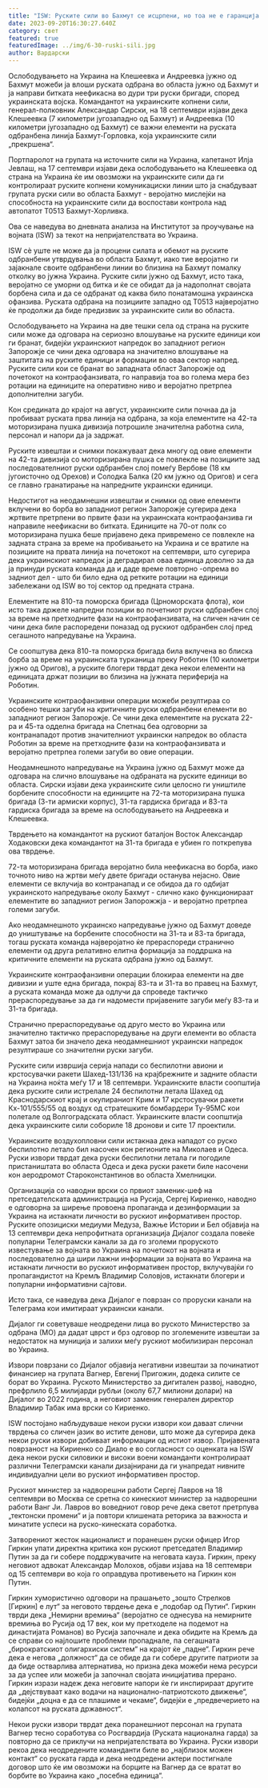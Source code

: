 ```yaml
---
title: "ISW: Руските сили во Бахмут се исцрпени, но тоа не е гаранција за пробив"
date: 2023-09-20T16:30:27.640Z
category: свет
featured: true
featuredImage: ../img/6-30-ruski-sili.jpg
author: Вардарски
---
```

Ослободувањето на Украина на Клешеевка и Андреевка јужно од Бахмут можеби ја влоши руската одбрана во областа јужно од Бахмут и ја направи битката неефикасна во дури три руски бригади, според украинската војска. Командантот на украинските копнени сили, генерал-полковник Александар Сирски, на 18 септември изјави дека Клешеевка (7 километри југозападно од Бахмут) и Андреевка (10 километри југозападно од Бахмут) се важни елементи на руската одбранбена линија Бахмут-Горловка, која украинските сили „прекршена“.

Портпаролот на групата на источните сили на Украина, капетанот Илја Јевлаш, на 17 септември изјави дека ослободувањето на Клешеевка од страна на Украина ќе им овозможи на украинските сили да ги контролираат руските копнени комуникациски линии што ја снабдуваат групата руски сили во областа Бахмут - веројатно мислејќи на способноста на украинските сили да воспостави контрола над автопатот Т0513 Бахмут-Хорливка.

Ова се наведува во дневната анализа на Институтот за проучување на војната (ISW) за текот на непријателствата во Украина.

ISW сè уште не може да ја процени силата и обемот на руските одбранбени утврдувања во областа Бахмут, иако тие веројатно ги зајакнале своите одбранбени линии во близина на Бахмут помалку отколку во јужна Украина. Руските сили јужно од Бахмут, исто така, веројатно се уморни од битка и ќе се обидат да ја надополнат својата борбена сила и да се одбранат од каква било понатамошна украинска офанзива. Руската одбрана на позициите западно од Т0513 најверојатно ќе продолжи да биде предизвик за украинските сили во областа.

Ослободувањето на Украина на две тешки села од страна на руските сили може да одговара на сериозно влошување на руските единици кои ги бранат, бидејќи украинскиот напредок во западниот регион Запорожје се чини дека одговара на значително влошување на заштитата на руските единици и формации во оваа сектор напред. Руските сили кои се бранат во западната област Запорожје од почетокот на контраофанзивата, го направија тоа во голема мера без ротации на единиците на оперативно ниво и веројатно претрпеа дополнителни загуби.

Кон средината до крајот на август, украинските сили почнаа да ја пробиваат руската прва линија на одбрана, за која елементите на 42-та моторизирана пушка дивизија потрошиле значителна работна сила, персонал и напори да ја задржат.

Руските извештаи и снимки покажуваат дека многу од овие елементи на 42-та дивизија со моторизирана пушка се повлекле на позициите зад последователниот руски одбранбен слој помеѓу Вербове (18 км југоисточно од Орехов) и Солодка Балка (20 км јужно од Оригов) и сега се главно гранатирање на напредните украински единици.

Недостигот на неодамнешни извештаи и снимки од овие елементи вклучени во борба во западниот регион Запорожје сугерира дека жртвите претрпени во првите фази на украинската контраофанзива ги направиле неефикасни во битката. Единиците на 70-от полк со моторизирана пушка беше пријавено дека привремено се повлекле на задната страна за време на пробивањето на Украина и се вратиле на позициите на првата линија на почетокот на септември, што сугерира дека украинскиот напредок ја деградирал оваа единица доволно за да ја принуди руската команда да и даде време повторно -опрема во задниот дел - што би било една од ретките ротации на единици забележани од ISW во тој сектор од предната страна.

Елементите на 810-та поморска бригада (Црноморската флота), кои исто така држеле напредни позиции во почетниот руски одбранбен слој за време на претходните фази на контраофанзивата, на сличен начин се чини дека биле распоредени поназад од рускиот одбранбен слој пред сегашното напредување на Украина.

Се соопштува дека 810-та поморска бригада била вклучена во блиска борба за време на украинската турканица преку Роботин (10 километри јужно од Оригов), а руските блогери тврдат дека некои елементи на единицата држат позиции во близина на јужната периферија на Роботин.

Украинските контраофанзивни операции можеби резултираа со особено тешки загуби на критичните руски одбранбени елементи во западниот регион Запорожје. Се чини дека елементите на руската 22-ра и 45-та одделна бригада на Спетнац беа одговорни за контранападот против значителниот украински напредок во областа Роботин за време на претходните фази на контраофанзивата и веројатно претрпеа големи загуби во овие операции.

Неодамнешното напредување на Украина јужно од Бахмут може да одговара на слично влошување на одбраната на руските единици во областа. Сирски изјави дека украинските сили целосно ги уништиле борбените способности на единиците на 72-та моторизирана пушка бригада (3-ти армиски корпус), 31-та гардиска бригада и 83-та гардиска бригада за време на ослободувањето на Андреевка и Клешеевка.

Тврдењето на командантот на рускиот баталјон Восток Александар Ходаковски дека командантот на 31-та бригада е убиен го поткрепува ова тврдење.

72-та моторизирана бригада веројатно била неефикасна во борба, иако точното ниво на жртви меѓу двете бригади останува нејасно. Овие елементи се вклучија во контранапад и се обидоа да го одбијат украинското напредување околу Бахмут - слично како функционираат елементите во западниот регион Запорожжја - и веројатно претрпеа големи загуби.

Ако неодамнешното украинско напредување јужно од Бахмут доведе до уништување на борбените способности на 31-та и 83-та бригада, тогаш руската команда најверојатно ќе прераспореди странично елементи од друга релативно елитна формација за поддршка на критичните елементи на руската одбрана јужно од Бахмут.

Украинските контраофанзивни операции блокираа елементи на две дивизии и уште една бригада, покрај 83-та и 31-та во правец на Бахмут, а руската команда може да одлучи да спроведе тактичко прераспоредување за да ги надомести пријавените загуби меѓу 83-та и 31-та бригада.

Странично прераспоредување од друго место во Украина или значително тактичко прераспоредување на други елементи во областа Бахмут затоа би значело дека неодамнешниот украински напредок резултираше со значителни руски загуби.

Руските сили извршија серија напади со беспилотни авиони и крстосувачки ракети Шахед-131/136 на крајбрежните и задните области на Украина ноќта меѓу 17 и 18 септември. Украинските власти соопштија дека руските сили истрелале 24 беспилотни летала Шахед од Краснодарскиот крај и окупираниот Крим и 17 крстосувачки ракети Кх-101/555/55 од воздух од стратешките бомбардери Ту-95МС кои полетале од Волгоградската област. Украинските власти соопштија дека украинските сили собориле 18 дронови и сите 17 проектили.

Украинските воздухопловни сили истакнаа дека нападот со руско беспилотно летало бил насочен кон регионите на Миколаев и Одеса. Руски извори тврдат дека руски беспилотни летала ги погодиле пристаништата во областа Одеса и дека руски ракети биле насочени кон аеродромот Староконстантинов во областа Хмелницки.

Организација со наводни врски со првиот заменик-шеф на претседателската администрација на Русија, Сергеј Кириенко, наводно е одговорна за ширење провоена пропаганда и дезинформации за Украина на истакнати личности во рускиот информативен простор. Руските опозициски медиуми Медуза, Важње Истории и Бел објавија на 13 септември дека непрофитната организација Дијалог создала повеќе популарни Телеграмски канали за да го зголеми проруското известување за војната во Украина на почетокот на војната и последователно да шири лажни информации за војната во Украина на истакнати личности во рускиот информативен простор, вклучувајќи го пропагандистот на Кремљ Владимир Соловјов, истакнати блогери и популарни информативни сајтови.

Исто така, се наведува дека Дијалог е поврзан со проруски канали на Телеграма кои имитираат украински канали.

Дијалог ги советуваше неодредени лица во руското Министерство за одбрана (МО) да дадат цврст и брз одговор по зголемените извештаи за недостаток на муниција и залихи меѓу рускиот мобилизиран персонал во Украина.

Извори поврзани со Дијалог објавија негативни извештаи за починатиот финансиер на групата Вагнер, Евгениј Пригожин, додека силите се борат во Украина. Руското Министерство за дигитален развој, наводно, префрлило 6,5 милијарди рубљи (околу 67,7 милиони долари) на Дијалог во 2022 година, а неговиот заменик генерален директор Владимир Табак има врски со Кириенко.

ISW постојано набљудуваше некои руски извори кои даваат слични тврдења со сличен јазик во истите денови, што може да сугерира дека некои руски извори добиваат информации од истиот извор. Пријавената поврзаност на Кириенко со Диало е во согласност со оценката на ISW дека некои руски силовики и високи воени команданти контролираат различни Телеграмски канали дизајнирани да ги унапредат нивните индивидуални цели во рускиот информативен простор.

Рускиот министер за надворешни работи Сергеј Лавров на 18 септември во Москва се сретна со кинескиот министер за надворешни работи Ванг Ји. Лавров во воведниот говор рече дека светот претрпува „тектонски промени“ и ја повтори клишената реторика за важноста и минатите успеси на руско-кинеската соработка.

Затворениот жесток националист и поранешен руски офицер Игор Гиркин упати директна критика кон рускиот претседател Владимир Путин за да ги собере поддржувачите на неговата кауза. Гиркин, преку неговиот адвокат Александар Молохов, објави изјава на 18 септември од 15 септември во која го оправдува противењето на Гиркин кон Путин.

Гиркин хумористично одговори на прашањето „зошто Стрелков \[Гиркин] е лут“ за неговото тврдење дека е „подобар од Путин“. Гиркин тврди дека „Немирни времиња“ (веројатно се однесува на немирните времиња во Русија од 17 век, кои му претходеле на подемот на династијата Романов) во Русија започнале и дека обидите на Кремљ да се справи со најлошите проблеми пропаднале, па сегашната „бирократскиот олигархиски систем“ на крајот ќе „падне“. Гиркин рече дека е негова „должност“ да се обиде да ги собере другите патриоти за да биде остварлива алтернатива, но призна дека можеби нема ресурси за да успее или можеби ја започнал својата иницијатива прерано. Гиркин изрази надеж дека неговите напори ќе ги инспирираат другите да „дејствуваат како водачи на национално-патриотското движење“, бидејќи „доцна е да се плашиме и чекаме“, бидејќи е „предвечерието на колапсот на руската државност“.

Некои руски извори тврдат дека поранешниот персонал на групата Вагнер тесно соработува со Росгвардија (Руската национална гарда) за повторно да се приклучи на непријателствата во Украина. Руски извори рекоа дека неодредените команданти биле во „најблизок можен контакт“ со руската гарда и дека неодредени актери постигнале договор што ќе им овозможи на борците на Вагнер да се вратат во борбите во Украина како „посебна единица“.
